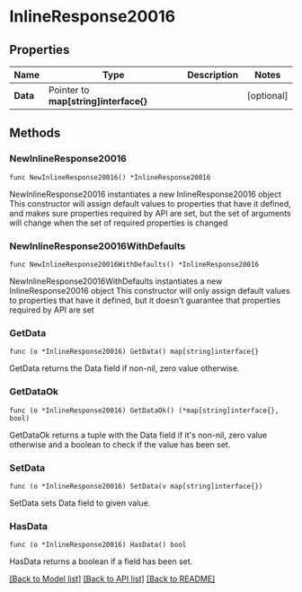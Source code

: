 # InlineResponse20016

## Properties

Name | Type | Description | Notes
------------ | ------------- | ------------- | -------------
**Data** | Pointer to **map[string]interface{}** |  | [optional] 

## Methods

### NewInlineResponse20016

`func NewInlineResponse20016() *InlineResponse20016`

NewInlineResponse20016 instantiates a new InlineResponse20016 object
This constructor will assign default values to properties that have it defined,
and makes sure properties required by API are set, but the set of arguments
will change when the set of required properties is changed

### NewInlineResponse20016WithDefaults

`func NewInlineResponse20016WithDefaults() *InlineResponse20016`

NewInlineResponse20016WithDefaults instantiates a new InlineResponse20016 object
This constructor will only assign default values to properties that have it defined,
but it doesn't guarantee that properties required by API are set

### GetData

`func (o *InlineResponse20016) GetData() map[string]interface{}`

GetData returns the Data field if non-nil, zero value otherwise.

### GetDataOk

`func (o *InlineResponse20016) GetDataOk() (*map[string]interface{}, bool)`

GetDataOk returns a tuple with the Data field if it's non-nil, zero value otherwise
and a boolean to check if the value has been set.

### SetData

`func (o *InlineResponse20016) SetData(v map[string]interface{})`

SetData sets Data field to given value.

### HasData

`func (o *InlineResponse20016) HasData() bool`

HasData returns a boolean if a field has been set.


[[Back to Model list]](../README.md#documentation-for-models) [[Back to API list]](../README.md#documentation-for-api-endpoints) [[Back to README]](../README.md)



